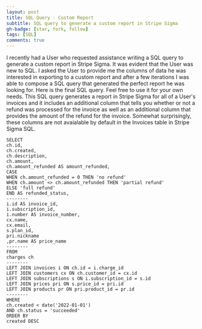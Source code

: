```yaml
---
layout: post
title: SQL Query - Custom Report
subtitle: SQL query to generate a custom report in Stripe Sigma
gh-badge: [star, fork, follow]
tags: [SQL]
comments: true
---
```


I recently had a User who requested assistance writing a SQL query to generate a custom report in Stripe Sigma. 
It was evident that the User was new to SQL. I asked the User to provide me the columns of data he was interested 
in exporting to a custom report and after a few iterations I was able to compose a SQL query that generated the 
perfect report he was looking for. Here is the final SQL query. Feel free to use it for your own needs. This SQL 
query generates a report in Stripe Sigma for all of a User's invoices and it includes an additional column that tells 
you whether or not a refund was processed for the invoice as well as an additional column that provides the amount
of the refund for the invoice. Somewhat surprisingly, these columns are not avaialable by default in the Invoices table 
in Stripe Sigma SQL.

~~~
SELECT
ch.id,
ch.created,
ch.description,
ch.amount,
ch.amount_refunded AS amount_refunded,
CASE
WHEN ch.amount_refunded = 0 THEN 'no refund'
WHEN ch.amount <> ch.amount_refunded THEN 'partial refund'
ELSE 'full refund'
END AS refunded_status,
--------
i.id AS invoice_id,
i.subscription_id,
i.number AS invoice_number,
cx.name,
cx.email,
s.plan_id,
pri.nickname
,pr.name AS price_name
--------
FROM
charges ch
--------
LEFT JOIN invoices i ON ch.id = i.charge_id
LEFT JOIN customers cx ON ch.customer_id = cx.id
LEFT JOIN subscriptions s ON i.subscription_id = s.id
LEFT JOIN prices pri ON s.price_id = pri.id
LEFT JOIN products pr ON pri.product_id = pr.id
--------
WHERE
ch.created < date('2022-01-01')
AND ch.status = 'succeeded'
ORDER BY
created DESC
~~~

